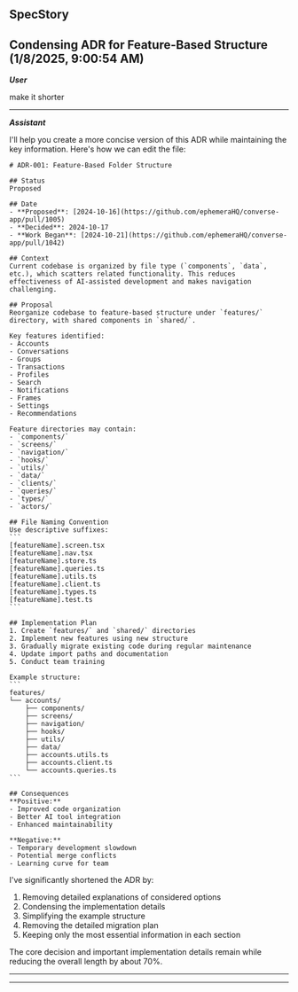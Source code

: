 ## SpecStory

## Condensing ADR for Feature-Based Structure (1/8/2025, 9:00:54 AM)

_**User**_

make it shorter

---

_**Assistant**_

I'll help you create a more concise version of this ADR while maintaining the key information. Here's how we can edit the file:

````markdown:adr/adr.001.folder and file structure/adr.001.folder and file structure.md
# ADR-001: Feature-Based Folder Structure

## Status
Proposed

## Date
- **Proposed**: [2024-10-16](https://github.com/ephemeraHQ/converse-app/pull/1005)
- **Decided**: 2024-10-17
- **Work Began**: [2024-10-21](https://github.com/ephemeraHQ/converse-app/pull/1042)

## Context
Current codebase is organized by file type (`components`, `data`, etc.), which scatters related functionality. This reduces effectiveness of AI-assisted development and makes navigation challenging.

## Proposal
Reorganize codebase to feature-based structure under `features/` directory, with shared components in `shared/`.

Key features identified:
- Accounts
- Conversations
- Groups
- Transactions
- Profiles
- Search
- Notifications
- Frames
- Settings
- Recommendations

Feature directories may contain:
- `components/`
- `screens/`
- `navigation/`
- `hooks/`
- `utils/`
- `data/`
- `clients/`
- `queries/`
- `types/`
- `actors/`

## File Naming Convention
Use descriptive suffixes:
```
[featureName].screen.tsx
[featureName].nav.tsx
[featureName].store.ts
[featureName].queries.ts
[featureName].utils.ts
[featureName].client.ts
[featureName].types.ts
[featureName].test.ts
```

## Implementation Plan
1. Create `features/` and `shared/` directories
2. Implement new features using new structure
3. Gradually migrate existing code during regular maintenance
4. Update import paths and documentation
5. Conduct team training

Example structure:
```
features/
└── accounts/
    ├── components/
    ├── screens/
    ├── navigation/
    ├── hooks/
    ├── utils/
    ├── data/
    ├── accounts.utils.ts
    ├── accounts.client.ts
    └── accounts.queries.ts
```

## Consequences
**Positive:**
- Improved code organization
- Better AI tool integration
- Enhanced maintainability

**Negative:**
- Temporary development slowdown
- Potential merge conflicts
- Learning curve for team
````

I've significantly shortened the ADR by:
1. Removing detailed explanations of considered options
2. Condensing the implementation details
3. Simplifying the example structure
4. Removing the detailed migration plan
5. Keeping only the most essential information in each section

The core decision and important implementation details remain while reducing the overall length by about 70%.

---



---

